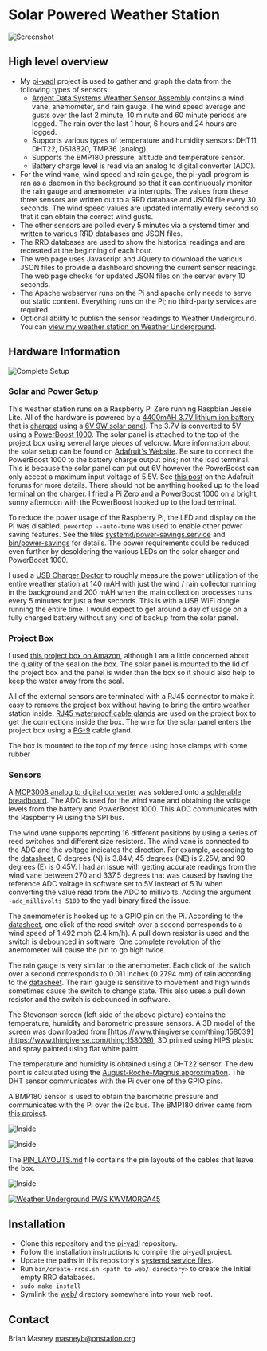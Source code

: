 # Solar Powered Weather Station

![Screenshot](images/weather-station-screenshot.png?raw=1)

## High level overview

- My [pi-yadl](https://github.com/masneyb/pi-yadl) project is used to gather and
  graph the data from the following types of sensors:
  - [Argent Data Systems Weather Sensor Assembly](https://www.sparkfun.com/products/8942)
    contains a wind vane, anemometer, and rain gauge. The wind speed average and gusts
    over the last 2 minute, 10 minute and 60 minute periods are logged. The rain over the
    last 1 hour, 6 hours and 24 hours are logged.
  - Supports various types of temperature and humidity sensors: DHT11, DHT22,
    DS18B20, TMP36 (analog).
  - Supports the BMP180 pressure, altitude and temperature sensor.
  - Battery charge level is read via an analog to digital converter (ADC).
- For the wind vane, wind speed and rain gauge, the pi-yadl program is ran
  as a daemon in the background so that it can continuously monitor the rain
  gauge and anemometer via interrupts. The values from these three sensors are
  written out to a RRD database and JSON file every 30 seconds. The wind speed
  values are updated internally every second so that it can obtain the correct
  wind gusts.
- The other sensors are polled every 5 minutes via a systemd timer and written
  to various RRD databases and JSON files.
- The RRD databases are used to show the historical readings and are
  recreated at the beginning of each hour.
- The web page uses Javascript and JQuery to download the various JSON files to
  provide a dashboard showing the current sensor readings. The web page checks
  for updated JSON files on the server every 10 seconds.
- The Apache webserver runs on the Pi and apache only needs to serve out static
  content. Everything runs on the Pi; no third-party services are required.
- Optional ability to publish the sensor readings to Weather Underground.
  You can
  [view my weather station on Weather Underground](https://www.wunderground.com/personal-weather-station/dashboard?ID=KWVMORGA45).


## Hardware Information

![Complete Setup](images/weather-station-complete.jpg?raw=1)


### Solar and Power Setup

This weather station runs on a Raspberry Pi Zero running Raspbian Jessie Lite.
All of the hardware is powered by a
[4400mAH 3.7V lithium ion battery](https://www.adafruit.com/products/354)
that is [charged](https://www.adafruit.com/products/390) using a
[6V 9W solar panel](https://www.adafruit.com/products/2747). The 3.7V is
converted to 5V using a [PowerBoost 1000](https://www.adafruit.com/products/2465).
The solar panel is attached to the top of the project box using several large
pieces of velcrow. More information about the solar setup can be found on
[Adafruit's Website](https://learn.adafruit.com/usb-dc-and-solar-lipoly-charger/overview).
Be sure to connect the PowerBoost 1000 to the battery charge output pins; not
the load terminal. This is because the solar panel can put out 6V however the
PowerBoost can only accept a maximum input voltage of 5.5V. See
[this post](https://forums.adafruit.com/viewtopic.php?f=19&t=59523) on the Adafruit
forums for more details. There should not be anything hooked up to the load
terminal on the charger. I fried a Pi Zero and a PowerBoost 1000 on a bright,
sunny afternoon with the PowerBoost hooked up to the load terminal.

To reduce the power usage of the Raspberry Pi, the LED and display on the Pi was
disabled. `powertop --auto-tune` was used to enable other power saving features.
See the files
[systemd/power-savings.service](systemd/power-savings.service) and
[bin/power-savings](bin/power-savings) for details. The power requirements
could be reduced even further by desoldering the various LEDs on the solar
charger and PowerBoost 1000.

I used a [USB Charger Doctor](https://www.adafruit.com/products/1852) to roughly
measure the power utilization of the entire weather station at 140 mAH with just
the wind / rain collector running in the background and 200 mAH when the main
collection processes runs every 5 minutes for just a few seconds. This is with a
USB WiFi dongle running the entire time. I would expect to get around a day of
usage on a fully charged battery without any kind of backup from the solar
panel.


### Project Box

I used
[this project box on Amazon](https://www.amazon.com/uxcell%C2%AE-Waterproof-Connect-Junction-200x120x75mm/dp/B00O9YY1G2),
although I am a little concerned about the quality of the seal on the box. The
solar panel is mounted to the lid of the project box and the panel is wider
than the box so it should also help to keep the water away from the seal.

All of the external sensors are terminated with a RJ45 connector to make it easy
to remove the project box without having to bring the entire weather station
inside. [RJ45 waterproof cable glands](https://www.adafruit.com/products/827)
are used on the project box to get the connections inside the box. The wire for
the solar panel enters the project box using a
[PG-9](https://www.adafruit.com/products/761) cable gland.

The box is mounted to the top of my fence using hose clamps with some rubber


### Sensors

A [MCP3008 analog to digital converter](https://www.adafruit.com/products/856)
was soldered onto a [solderable breadboard](https://www.sparkfun.com/products/12070).
The ADC is used for the wind vane and obtaining the voltage levels from the
battery and PowerBoost 1000. This ADC communicates with the Raspberry Pi
using the SPI bus.

The wind vane supports reporting 16 different positions by using a series of
reed switches and different size resistors. The wind vane is connected to the
ADC and the voltage indicates the direction. For example, according to the 
[datasheet](https://www.argentdata.com/files/80422_datasheet.pdf), 0 degrees (N)
is 3.84V; 45 degrees (NE) is 2.25V; and 90 degrees (E) is 0.45V. I had an issue
with getting accurate readings from the wind vane between 270 and 337.5 degrees
that was caused by having the reference ADC voltage in software set to 5V
instead of 5.1V when converting the value read from the ADC to millivolts.
Adding the argument `--adc_millivolts 5100` to the yadl binary fixed the issue.

The anemometer is hooked up to a GPIO pin on the Pi. According to the
[datasheet](https://www.argentdata.com/files/80422_datasheet.pdf), one click
of the reed switch over a second corresponds to a wind speed of 1.492 mph
(2.4 km/h). A pull down resistor is used and the switch is debounced in
software. One complete revolution of the anemometer will cause the pin to go
high twice.

The rain gauge is very similar to the anemometer. Each click of the switch
over a second corresponds to 0.011 inches (0.2794 mm) of rain according to
the [datasheet](https://www.argentdata.com/files/80422_datasheet.pdf).
The rain gauge is sensitive to movement and high winds sometimes cause the
switch to change state. This also uses a pull down resistor and the switch
is debounced in software.

The Stevenson screen (left side of the above picture) contains the temperature,
humidity and barometric pressure sensors. A 3D model of the screen was
downloaded from
[https://www.thingiverse.com/thing:158039](https://www.thingiverse.com/thing:158039),
3D printed using HIPS plastic and spray painted using flat white paint.

The temperature and humidity is obtained using a DHT22 sensor. The dew point is
calculated using the
[August-Roche-Magnus approximation](http://andrew.rsmas.miami.edu/bmcnoldy/Humidity.html).
The DHT sensor communicates with the Pi over one of the GPIO pins.

A BMP180 sensor is used to obtain the barometric pressure and communicates with
the Pi over the i2c bus. The BMP180 driver came from
[this project](https://github.com/lexruee/bmp180).

![Inside](images/weather-station-inside-box.jpg?raw=1)

![Inside](images/weather-station-breadboard.jpg?raw=1)

The [PIN_LAYOUTS.md](PIN_LAYOUTS.md) file contains the pin layouts of the cables
that leave the box.

![Inside](images/weather-station-outside-rj45-cable-glands.jpg?raw=1)

[![Weather Underground PWS KWVMORGA45](http://banners.wunderground.com/cgi-bin/banner/ban/wxBanner?bannertype=pws250&weatherstationcount=KWVMORGA45)](http://www.wunderground.com/weatherstation/WXDailyHistory.asp?ID=KWVMORGA45)


## Installation

- Clone this repository and the [pi-yadl](https://github.com/masneyb/pi-yadl)
  repository.
- Follow the installation instructions to compile the pi-yadl project.
- Update the paths in this repository's [systemd service files](systemd/).
- Run `bin/create-rrds.sh <path to web/ directory>` to create the initial
  empty RRD databases.
- `sudo make install`
- Symlink the [web/](web/) directory somewhere into your web root.

## Contact

Brian Masney <masneyb@onstation.org>
